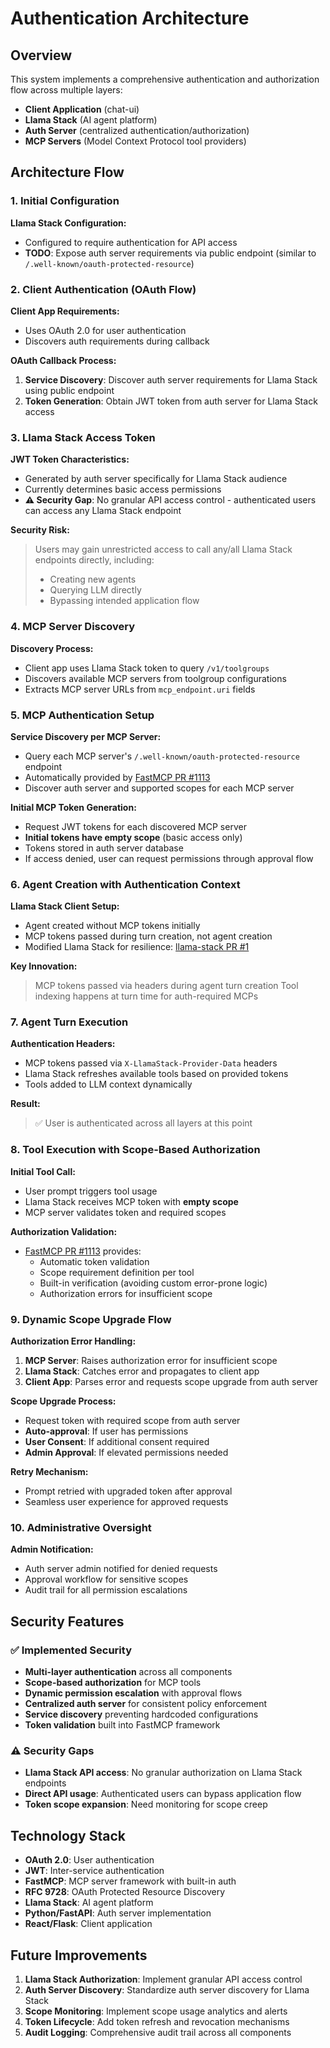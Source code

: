 # Authentication Architecture

## Overview

This system implements a comprehensive authentication and authorization flow across multiple layers:
- **Client Application** (chat-ui)
- **Llama Stack** (AI agent platform)
- **Auth Server** (centralized authentication/authorization)
- **MCP Servers** (Model Context Protocol tool providers)

## Architecture Flow

### 1. Initial Configuration

**Llama Stack Configuration:**
- Configured to require authentication for API access
- **TODO**: Expose auth server requirements via public endpoint (similar to `/.well-known/oauth-protected-resource`)

### 2. Client Authentication (OAuth Flow)

**Client App Requirements:**
- Uses OAuth 2.0 for user authentication
- Discovers auth requirements during callback

**OAuth Callback Process:**
1. **Service Discovery**: Discover auth server requirements for Llama Stack using public endpoint
2. **Token Generation**: Obtain JWT token from auth server for Llama Stack access

### 3. Llama Stack Access Token

**JWT Token Characteristics:**
- Generated by auth server specifically for Llama Stack audience
- Currently determines basic access permissions
- **⚠️ Security Gap**: No granular API access control - authenticated users can access any Llama Stack endpoint

**Security Risk:**
> Users may gain unrestricted access to call any/all Llama Stack endpoints directly, including:
> - Creating new agents
> - Querying LLM directly
> - Bypassing intended application flow

### 4. MCP Server Discovery

**Discovery Process:**
- Client app uses Llama Stack token to query `/v1/toolgroups`
- Discovers available MCP servers from toolgroup configurations
- Extracts MCP server URLs from `mcp_endpoint.uri` fields

### 5. MCP Authentication Setup

**Service Discovery per MCP Server:**
- Query each MCP server's `/.well-known/oauth-protected-resource` endpoint
- Automatically provided by [FastMCP PR #1113](https://github.com/jlowin/fastmcp/pull/1113)
- Discover auth server and supported scopes for each MCP server

**Initial MCP Token Generation:**
- Request JWT tokens for each discovered MCP server
- **Initial tokens have empty scope** (basic access only)
- Tokens stored in auth server database
- If access denied, user can request permissions through approval flow

### 6. Agent Creation with Authentication Context

**Llama Stack Client Setup:**
- Agent created without MCP tokens initially
- MCP tokens passed during turn creation, not agent creation
- Modified Llama Stack for resilience: [llama-stack PR #1](https://github.com/gallettilance/llama-stack/pull/1/files)

**Key Innovation:**
> MCP tokens passed via headers during agent turn creation
> Tool indexing happens at turn time for auth-required MCPs

### 7. Agent Turn Execution

**Authentication Headers:**
- MCP tokens passed via `X-LlamaStack-Provider-Data` headers
- Llama Stack refreshes available tools based on provided tokens
- Tools added to LLM context dynamically

**Result:**
> ✅ User is authenticated across all layers at this point

### 8. Tool Execution with Scope-Based Authorization

**Initial Tool Call:**
- User prompt triggers tool usage
- Llama Stack receives MCP token with **empty scope**
- MCP server validates token and required scopes

**Authorization Validation:**
- [FastMCP PR #1113](https://github.com/jlowin/fastmcp/pull/1113) provides:
  - Automatic token validation
  - Scope requirement definition per tool
  - Built-in verification (avoiding custom error-prone logic)
  - Authorization errors for insufficient scope

### 9. Dynamic Scope Upgrade Flow

**Authorization Error Handling:**
1. **MCP Server**: Raises authorization error for insufficient scope
2. **Llama Stack**: Catches error and propagates to client app
3. **Client App**: Parses error and requests scope upgrade from auth server

**Scope Upgrade Process:**
- Request token with required scope from auth server
- **Auto-approval**: If user has permissions
- **User Consent**: If additional consent required
- **Admin Approval**: If elevated permissions needed

**Retry Mechanism:**
- Prompt retried with upgraded token after approval
- Seamless user experience for approved requests

### 10. Administrative Oversight

**Admin Notification:**
- Auth server admin notified for denied requests
- Approval workflow for sensitive scopes
- Audit trail for all permission escalations

## Security Features

### ✅ Implemented Security
- **Multi-layer authentication** across all components
- **Scope-based authorization** for MCP tools
- **Dynamic permission escalation** with approval flows
- **Centralized auth server** for consistent policy enforcement
- **Service discovery** preventing hardcoded configurations
- **Token validation** built into FastMCP framework

### ⚠️ Security Gaps
- **Llama Stack API access**: No granular authorization on Llama Stack endpoints
- **Direct API usage**: Authenticated users can bypass application flow
- **Token scope expansion**: Need monitoring for scope creep

## Technology Stack

- **OAuth 2.0**: User authentication
- **JWT**: Inter-service authentication
- **FastMCP**: MCP server framework with built-in auth
- **RFC 9728**: OAuth Protected Resource Discovery
- **Llama Stack**: AI agent platform
- **Python/FastAPI**: Auth server implementation
- **React/Flask**: Client application

## Future Improvements

1. **Llama Stack Authorization**: Implement granular API access control
2. **Auth Server Discovery**: Standardize auth server discovery for Llama Stack
3. **Scope Monitoring**: Implement scope usage analytics and alerts
4. **Token Lifecycle**: Add token refresh and revocation mechanisms
5. **Audit Logging**: Comprehensive audit trail across all components 
